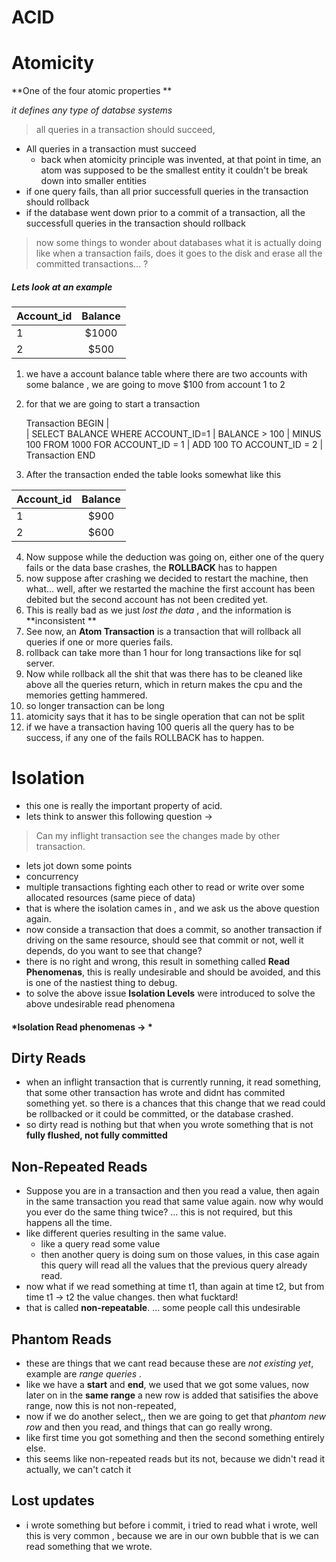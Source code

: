 # ACID

# Atomicity

**One of the four atomic properties **

*it defines any type of databse systems*

> all queries in a transaction should succeed, 


- All queries in a transaction must succeed
  - back when atomicity principle was invented, at that point in time, an atom was supposed to be the smallest entity it couldn't be break down into smaller entities
- if one query fails, than all prior successfull queries in the transaction should rollback
- if the database went down prior to a commit of a transaction, all the successfull queries in the transaction should rollback

> now some things to wonder about databases what it is actually doing like when a transaction fails, does it goes to the disk and erase all the committed transactions... ?


##### Lets look at an example


| Account_id    | Balance       |
| ------------- |:-------------:|
| 1             | $1000         | 
| 2             | $500          |   

1. we have a account balance table where there are two accounts with some balance , we are going to move $100 from account 1 to 2
2. for that we are going to start a transaction
    
    Transaction BEGIN
         |   
         | SELECT BALANCE WHERE ACCOUNT_ID=1 
         | BALANCE > 100
         |                 MINUS 100 FROM 1000 FOR ACCOUNT_ID = 1
         |                 ADD 100 TO ACCOUNT_ID = 2
         |
   Transaction END
   
3. After the transaction ended the table looks somewhat like this

| Account_id    | Balance       |
| ------------- |:-------------:|
| 1             | $900          | 
| 2             | $600          |  


4. Now suppose while the deduction was going on, either one of the query fails or the data base crashes, the **ROLLBACK** has to happen
5. now suppose after crashing we decided to restart the machine, then what... well, after we restarted the machine the first account has been debited but the second account has not been credited yet.
6. This is really bad as we just *lost the data* , and the information is **inconsistent ** 
7. See now, an **Atom Transaction** is a transaction that will rollback all queries if one or more queries fails.
8. rollback can take more than 1 hour for long transactions like for sql server.
9. Now while rollback all the shit that was there has to be cleaned like above all the queries return, which in return makes the cpu and the memories getting hammered.
10. so longer transaction can be long
11. atomicity says that it has to be single operation that can not be split
12. if we have a transaction having 100 queris all the query has to be success, if any one of the fails ROLLBACK has to happen.

     


# Isolation
- this one is really the important property of acid. 
- lets think to answer this following question -> 

> Can my inflight transaction see the changes made by other transaction.

- lets jot down some points
- concurrency 
- multiple transactions fighting each other to read or write over some allocated resources (same piece of data)
- that is where the isolation cames in , and we ask us the above question again.
- now conside a transaction that does a commit, so another transaction if driving on the same resource, should see that commit or not, well it depends, do you want to see that change?
- there is no right and wrong, this result in something called **Read Phenomenas**, this is really undesirable and should be avoided, and this is one of the nastiest thing to debug.
- to solve the above issue **Isolation Levels** were introduced to solve the above undesirable read phenomena


#### *Isolation Read phenomenas -> *

## Dirty Reads
   - when an inflight transaction that is currently running, it read something, that some other transaction has wrote and didnt has commited something yet. so there is a chances that this change that we read could be rollbacked or it could be committed, or the database crashed.
   - so dirty read is nothing but that when you wrote something that is not **fully flushed, not fully committed**


## Non-Repeated Reads
   - Suppose you are in a transaction and then you read a value, then again in the same transaction you read that same value again. now why would you ever do the same thing twice? ... this is not required, but this happens all the time.
   - like different queries resulting in the same value.
     - like a query read some value
     - then another query is doing sum on those values, in this case again this query will read all the values that the previous query already read.
   - now what if we read something at time t1, than again at time t2, but from time t1 -> t2 the value changes. then what fucktard! 
   - that is called **non-repeatable**. ... some people call this undesirable


## Phantom Reads
   - these are things that we cant read because these are *not existing yet*, example are *range queries* .
   - like we have a **start** and **end**, we used that we got some values, now later on in the **same range**  a new row is added that satisifies the above range, now this is not non-repeated, 
   - now if we do another select,, then we are going to get that *phantom new row* and then you read, and things that can go really wrong.
   - like first time you got something and then the second something entirely else.
   - this seems like non-repeated reads but its not, because we didn't read it actually, we can't catch it

## Lost updates
  - i wrote something but before i commit, i tried to read what i wrote, well this is very common , because we are in our own bubble that is we can read something that we wrote. 